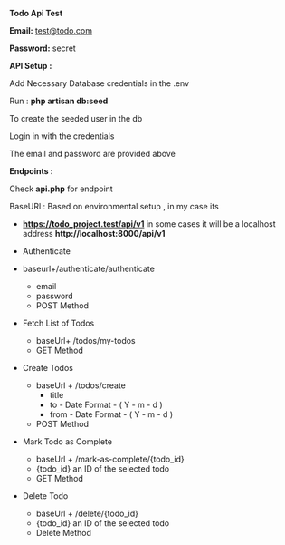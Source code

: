 **Todo Api Test**

**Email:** test@todo.com

**Password:** secret 

**API Setup :**

Add Necessary Database credentials in the .env  

Run : **php artisan db:seed**

To create the seeded user in the db 

Login in with the credentials 

The email and password are provided above 

**Endpoints :**

Check **api.php** for endpoint

BaseURl : Based on environmental setup , in my case its 
- **https://todo_project.test/api/v1** in some cases it will be 
a localhost address **http://localhost:8000/api/v1**

- Authenticate 
- baseurl+/authenticate/authenticate
  - email 
  - password
  - POST Method

- Fetch List of Todos
  - baseUrl+ /todos/my-todos
  - GET Method

- Create Todos
  - baseUrl + /todos/create
    - title
    - to - Date Format - ( Y - m - d )
    - from  - Date Format - ( Y - m - d )
  - POST Method

- Mark Todo as Complete
  - baseUrl + /mark-as-complete/{todo_id}
  - {todo_id} an ID of the selected todo
  - GET Method

- Delete Todo
  - baseUrl + /delete/{todo_id}
  - {todo_id} an ID of the selected todo
  - Delete Method
